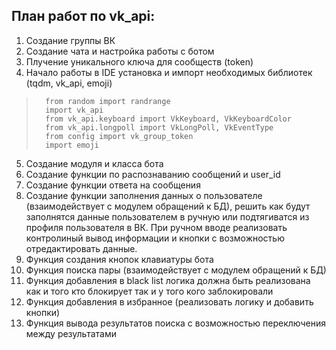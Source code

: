 ## План работ по vk_api:


1.	Создание группы ВК
2.	Создание чата и настройка работы с ботом
3.	Плучение уникального ключа для сообществ (token)
   4.  Начало работы в IDE установка и импорт необходимых библиотек (tqdm, vk_api, emoji)

   >       from random import randrange
>       import vk_api
>       from vk_api.keyboard import VkKeyboard, VkKeyboardColor
>       from vk_api.longpoll import VkLongPoll, VkEventType
>       from config import vk_group_token
>       import emoji

5.  Создание модуля и класса бота
6.  Создание функции по распознаванию сообщений и user_id
7.  Создание функции ответа на сообщения
8.  Создание функции заполнения данных о пользователе (взаимодействует с модулем обращений к БД), решить как будут заполнятся данные пользователем в ручную или подтягиватся из профиля пользователя в ВК. При ручном вводе реализовать контролиный вывод информации и кнопки с возможностью отредактировать данные.
9.  Функция создания кнопок клавиатуры бота
10. Функция поиска пары (взаимодействует с модулем обращений к БД)
11. Функция добавления в black list логика должна быть реализована как и того кто блокирует так и у того кого заблокировали
12. Функция добавления в избранное (реализовать логику и добавить кнопки)
13. Функция вывода результатов поиска с возможностью переключения между результатами